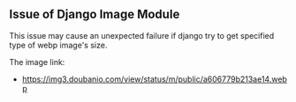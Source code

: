 
Issue of Django Image Module
-------


This issue may cause an unexpected failure if 
django try to get specified type of webp image's size.

The image link:

+ https://img3.doubanio.com/view/status/m/public/a606779b213ae14.webp
